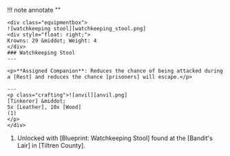 !!! note annotate ""

    <div class="equipmentbox">
    ![watchkeeping stool][watchkeeping_stool.png]
    <div style="float: right;">
    Krowns: 29 &middot; Weight: 4
    </div>
    ### Watchkeeping Stool
    ---

    <p>**Assigned Companion**: Reduces the chance of being attacked during a [Rest] and reduces the chance [prisoners] will escape.</p>

    ---
    <p class="crafting">![anvil][anvil.png] 
    [Tinkerer] &middot; 
    5x [Leather], 10x [Wood]
    (1)
    </p>
    </div>
1.  Unlocked with [Blueprint: Watchkeeping Stool] found at the [Bandit's Lair] in [Tiltren County].